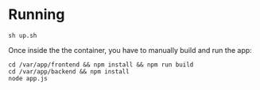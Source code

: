# Running

    sh up.sh


Once inside the the container, you have to manually build and run the app:

    cd /var/app/frontend && npm install && npm run build
    cd /var/app/backend && npm install
    node app.js